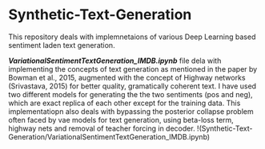 # Synthetic-Text-Generation

This repository deals with implemnetaions of various Deep Learning based sentiment laden text generation.

***VariationalSentimentTextGeneration_IMDB.ipynb*** file dela with implementing the concepts of text generation as mentioned in the paper by Bowman et al., 2015,
augmented with the concept of Highway networks (Srivastava, 2015) for better quality, gramatically coherent text.
I have used two different models for generating the the two sentiments (pos and neg), which are exact replica of each other except for the training data.
This implementatiopn also deals with bypassing the posterior collapse problem often faced by vae models for text generation, using beta-loss term, highway nets and removal of teacher forcing in decoder.
!(Synthetic-Text-Generation/VariationalSentimentTextGeneration_IMDB.ipynb)
